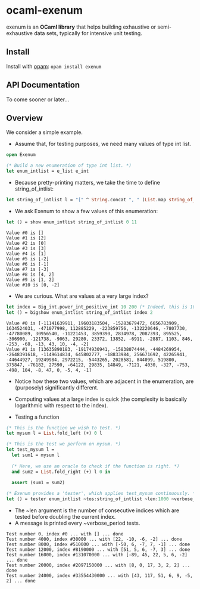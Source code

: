 # ocaml-exenum

exenum is an **OCaml library** that helps building exhaustive or semi-exhaustive data sets, typically for intensive unit testing.

## Install

Install with [opam](https://opam.ocaml.org/): `opam install exenum`

## API Documentation

To come sooner or later...

## Overview

We consider a simple example. 

* Assume that, for testing purposes, we need many values of type int list.
```ocaml
open Exenum

(* Build a new enumeration of type int list. *)
let enum_intlist = e_list e_int
```
* Because pretty-printing matters, we take the time to define string_of_intlist:
```ocaml
let string_of_intlist l = "[" ^ String.concat ", " (List.map string_of_int l) ^ "]"
```
* We ask Exenum to show a few values of this enumeration:
```ocaml
let () = show enum_intlist string_of_intlist 0 11
```
```
Value #0 is []
Value #1 is [2]
Value #2 is [0]
Value #3 is [3]
Value #4 is [1]
Value #5 is [-2]
Value #6 is [-1]
Value #7 is [-3]
Value #8 is [4, 2]
Value #9 is [1, 2]
Value #10 is [0, -2]
```
* We are curious. What are values at a very large index?
```ocaml
let index = Big_int.power_int_positive_int 10 200 (* Indeed, this is 10^200. *)
let () = bigshow enum_intlist string_of_intlist index 2
```
```
Value #0 is [-11141639911, 19603183504, -15283679472, 6656783909, 1634524031, -471077998, 112885229, -223859756, -132220646, -7807730, -47780089, 30956540, -11221453, 3859390, 2834978, 2087393, 895525, -306900, -121738, -9063, 29280, 23372, 13852, -6911, -2887, 1103, 846, -253, -68, -13, 43, 10, -4, -2]
Value #1 is [13635890183, -19174930941, -15838074444, -4484269954, -2648391618, -1149614834, 645802777, -18833984, 256671692, 42265941, -44644927, 19249984, 2972215, -5443265, 2028581, 844099, 519800, 375847, -76182, 27590, -64122, 29835, 14849, -7121, 4030, -327, -753, -498, 104, -8, 47, 0, -5, 4, -1]
```
* Notice how these two values, which are adjacent in the enumeration, are (purposely) significantly different.
* Computing values at a large index is quick (the complexity is basically logarithmic with respect to the index).

* Testing a function
```ocaml
(* This is the function we wish to test. *)
let mysum l = List.fold_left (+) 0 l

(* This is the test we perform on mysum. *)
let test_mysum l =
  let sum1 = mysum l
  
  (* Here, we use an oracle to check if the function is right. *)
  and sum2 = List.fold_right (+) l 0 in

  assert (sum1 = sum2)
  
(* Exenum provides a 'tester', which applies test_mysum continuously. *)  
let () = tester enum_intlist ~tos:string_of_intlist ~len:1000 ~verbose_period:10000 test_mysum
```
* The ~len argument is the number of consecutive indices which are tested before doubling the current index.
* A message is printed every ~verbose_period tests.

```
Test number 0, index #0 ... with [] ... done
Test number 4000, index #30000 ... with [22, -10, -6, -2] ... done
Test number 8000, index #510000 ... with [-50, 6, -7, 7, -1] ... done
Test number 12000, index #8190000 ... with [51, 5, 6, -7, 3] ... done
Test number 16000, index #131070000 ... with [-89, 45, 22, 5, 6, -2] ... done
Test number 20000, index #2097150000 ... with [8, 0, 17, 3, 2, 2] ... done
Test number 24000, index #33554430000 ... with [43, 117, 51, 6, 9, -5, 2] ... done
```
